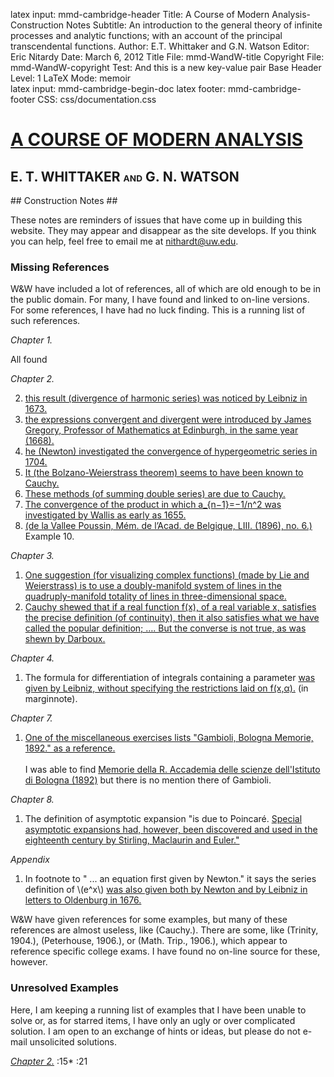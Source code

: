 latex input:	mmd-cambridge-header
Title:	A Course of Modern Analysis-Construction Notes
Subtitle:	An introduction to the general theory of
                                 infinite processes and analytic functions;
                                 with an account of the principal
                                 transcendental functions.
Author:	E.T. Whittaker and G.N. Watson
Editor:	Eric Nitardy
Date:	March 6, 2012
Title File:	mmd-WandW-title
Copyright File:	mmd-WandW-copyright
Test:	And this is a new key-value pair
Base Header Level:	1
LaTeX Mode:	memoir  
latex input:	mmd-cambridge-begin-doc 
latex footer:	mmd-cambridge-footer
CSS:	css/documentation.css

<div id="header"><h1><a href="CMA00-FrontMN.html">A COURSE OF MODERN<span>&nbsp;</span>ANALYSIS</a></h1><h2>E. T. WHITTAKER <span style="font-size:65%;">AND</span> G.<span>&nbsp;</span>N.<span>&nbsp;</span>WATSON</h2></div>

<div markdown=1 id="content">
<div markdown=1 class="contenttext">
## Construction Notes ##

These notes are reminders of issues that have come up in building this website. They may appear and disappear as the site develops. If you think you can help, feel free to email me at <a href="&#x6d;&#x61;&#x69;&#108;&#116;&#111;&#58;&#110;&#x69;&#x74;&#104;&#x61;&#114;&#100;&#x74;&#x40;&#x75;&#x77;&#46;&#101;&#x64;&#x75;">&#x6e;&#x69;&#116;&#x68;&#x61;&#114;&#100;&#x74;&#x40;&#117;&#119;&#x2e;&#101;&#x64;&#x75;</a>.

### Missing References ###

W&W have included a lot of references, all of which are old enough to be in the public domain. For many, I have found and linked to on-line versions. For some references, I have had no luck finding. This is a running list of such references.

*Chapter 1.*

All found

*Chapter 2.*

2. [this result (divergence of harmonic series) was noticed by Leibniz in 1673.](CMA02-2-SeriesMN.html#convergenceofaninfiniteseries)
3. [the expressions convergent and divergent were introduced by James Gregory, Professor of Mathematics at Edinburgh, in the same year (1668).](CMA02-2-SeriesMN.html#convergenceofaninfiniteseries) 
3. [he (Newton) investigated the convergence of hypergeometric series in 1704.](CMA02-2-SeriesMN.html#convergenceofaninfiniteseries)
4.  [It (the Bolzano-Weierstrass theorem) seems to have been known to Cauchy.](CMA02-1-LimitsMN.html#bolzanosection)
5.  [These methods (of summing double series) are due to Cauchy.](CMA02-3-MoreSeriesMN.html#methodsofsummingdoubleseries)
6.  [The convergence of the product in which a_{n−1}=−1/n^2 was investigated by Wallis as early as 1655.](CMA02-4-ProductsMN.html#infiniteproducts)
8. [(de la Vallee Poussin, M&eacute;m. de l&rsquo;Acad. de Belgique, LIII. (1896), no. 6.)](CMA02-4-ProductsMN.html#miscellaneousexamples) Example 10.

*Chapter 3.*

1. [One suggestion (for visualizing complex functions) (made by Lie and Weierstrass) is to use a doubly-manifold system of lines in the quadruply-manifold totality of lines in three-dimensional space.](CMA03-1-ContinuousFnsMN.html#thedependenceofonecomplexnumberonanother)
2. [Cauchy shewed that if a real function f(x), of a real variable x, satisfies the precise definition (of continuity), then it also satisfies what we have called the popular definition; …. But the converse is not true, as was shewn by Darboux.](CMA03-1-ContinuousFnsMN.html#continuityoffunctionsofrealvariables) 

*Chapter 4.*

1. The formula for differentiation of  integrals containing a parameter [was given by Leibniz, without specifying the restrictions laid on f(x,α).](CMA04-1-IntegrationMN.html#4.2differentiationofintegralscontainingaparameter.) (in marginnote).

*Chapter 7.*

1. [One of the miscellaneous exercises lists "Gambioli, Bologna Memorie, 1892." as a reference.](CMA07-5-ExercisesMN.html#miscellaneousexamples.) <br><br>I was able to find [Memorie della R. Accademia delle scienze dell'Istituto di Bologna (1892)](http://books.google.com/books?id=N7c9AQAAMAAJ) but there is no mention there of Gambioli.

*Chapter 8.*

1. The definition of asymptotic expansion "is due to Poincar&eacute;. [Special asymptotic expansions had, however, been discovered and used in the eighteenth century by Stirling, Maclaurin and Euler."](CMA08-1-AsymptoticExpansionMN.html#8.2definitionofanasymptoticexpansion.)

*Appendix* 

1. In footnote to " ... an equation first given by Newton."  it says the series definition of \\(e^x\\)  [was also given both by Newton and by Leibniz in letters to Oldenburg in 1676.](CMA24-Appendix-I-LogrithmAndExponentialMN.html#a.22variouspropertiesoftheexponentialfunction.) 

W&W have given references for some examples, but many of these references are almost useless, like (Cauchy.). There are some, like (Trinity, 1904.), (Peterhouse, 1906.), or  (Math. Trip., 1906.), which appear to reference specific college exams. I have found no on-line source for these, however.

### Unresolved Examples ###

Here, I am keeping a running list of examples that I have been unable to solve or, as for starred items, I have only an ugly or over complicated solution. I am open to an exchange of hints or ideas, but please do not e-mail unsolicited solutions.

[*Chapter 2.*](CMA02-4-ProductsMN.html#miscellaneousexamples)
:15*
:21

</div>

</div>

